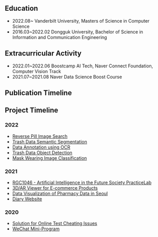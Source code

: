 <!--### Hi there 👋-->

## Education 
- 2022.08~ Vanderbilt University, Masters of Science in Computer Science
- 2016.03~2022.02 Dongguk University, Bachelor of Science in Information and Communication Engineering

## Extracurricular Activity
- 2022.01~2022.06 Boostcamp AI Tech, Naver Connect Foundation, Computer Vision Track
- 2021.07~2021.08 Naver Data Science Boost Course

## Publication Timeline

## Project Timeline
### 2022
- [Reverse Pill Image Search](https://github.com/boostcampaitech3/final-project-level3-cv-16)
- [Trash Data Semantic Segmentation](https://github.com/justbeaver97/level2-semantic-segmentation-level2-cv-16)
- [Data Annotation using OCR](https://github.com/justbeaver97/level2-data-annotation_cv-level2-cv-16)
- [Trash Data Object Detection](https://github.com/justbeaver97/level2-object-detection-level2-cv-16)
- [Mask Wearing Image Classification](https://github.com/justbeaver97/level1-image-classification-level1-cv-09)
### 2021
- [RGC1046 - Artificial Intelligence in the Future Society PracticeLab](https://github.com/justbeaver97/RGC1046-PracticeLab)
- [3D/AR Viewer for E-commerce Products ](https://github.com/justbeaver97/2021-XR-Challenge)
- [Data Visualization of Pharmacy Data in Seoul](https://github.com/justbeaver97/2021-Summer-DSBoostCourse)
- [Diary Website](https://github.com/justbeaver97/2021-1-SoftwareEngineering)
### 2020
- [Solution for Online Test Cheating Issues ](https://github.com/justbeaver97/2021-Winter-ValueUpProject)
- [WeChat Mini-Program ](https://github.com/justbeaver97/2020-2-ESCD-RUStudent)

<!--
**justbeaver97/justbeaver97** is a ✨ _special_ ✨ repository because its `README.md` (this file) appears on your GitHub profile.

Here are some ideas to get you started:

- 🔭 I’m currently working on ...
- 🌱 I’m currently learning ...
- 👯 I’m looking to collaborate on ...
- 🤔 I’m looking for help with ...
- 💬 Ask me about ...
- 📫 How to reach me: ...
- 😄 Pronouns: ...
- ⚡ Fun fact: ...
-->
